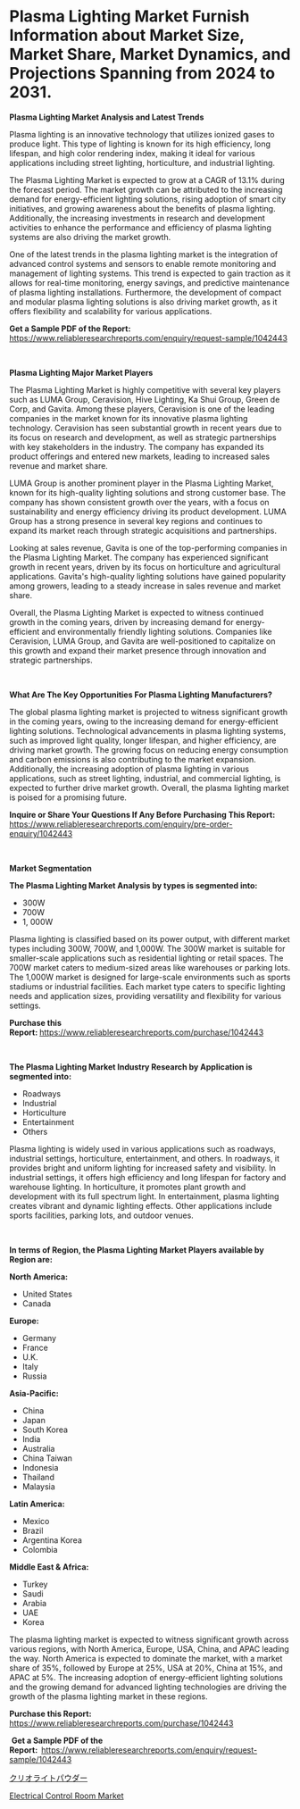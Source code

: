 <p><h1>Plasma Lighting Market Furnish Information about Market Size, Market Share, Market Dynamics, and Projections Spanning from 2024 to 2031.</h1></p><p><strong>Plasma Lighting Market Analysis and Latest Trends</strong></p>
<p><p>Plasma lighting is an innovative technology that utilizes ionized gases to produce light. This type of lighting is known for its high efficiency, long lifespan, and high color rendering index, making it ideal for various applications including street lighting, horticulture, and industrial lighting.</p><p>The Plasma Lighting Market is expected to grow at a CAGR of 13.1% during the forecast period. The market growth can be attributed to the increasing demand for energy-efficient lighting solutions, rising adoption of smart city initiatives, and growing awareness about the benefits of plasma lighting. Additionally, the increasing investments in research and development activities to enhance the performance and efficiency of plasma lighting systems are also driving the market growth.</p><p>One of the latest trends in the plasma lighting market is the integration of advanced control systems and sensors to enable remote monitoring and management of lighting systems. This trend is expected to gain traction as it allows for real-time monitoring, energy savings, and predictive maintenance of plasma lighting installations. Furthermore, the development of compact and modular plasma lighting solutions is also driving market growth, as it offers flexibility and scalability for various applications.</p></p>
<p><strong>Get a Sample PDF of the Report:&nbsp;</strong> <a href="https://www.reliableresearchreports.com/enquiry/request-sample/1042443">https://www.reliableresearchreports.com/enquiry/request-sample/1042443</a></p>
<p>&nbsp;</p>
<p><strong>Plasma Lighting Major Market Players</strong></p>
<p><p>The Plasma Lighting Market is highly competitive with several key players such as LUMA Group, Ceravision, Hive Lighting, Ka Shui Group, Green de Corp, and Gavita. Among these players, Ceravision is one of the leading companies in the market known for its innovative plasma lighting technology. Ceravision has seen substantial growth in recent years due to its focus on research and development, as well as strategic partnerships with key stakeholders in the industry. The company has expanded its product offerings and entered new markets, leading to increased sales revenue and market share.</p><p>LUMA Group is another prominent player in the Plasma Lighting Market, known for its high-quality lighting solutions and strong customer base. The company has shown consistent growth over the years, with a focus on sustainability and energy efficiency driving its product development. LUMA Group has a strong presence in several key regions and continues to expand its market reach through strategic acquisitions and partnerships.</p><p>Looking at sales revenue, Gavita is one of the top-performing companies in the Plasma Lighting Market. The company has experienced significant growth in recent years, driven by its focus on horticulture and agricultural applications. Gavita's high-quality lighting solutions have gained popularity among growers, leading to a steady increase in sales revenue and market share.</p><p>Overall, the Plasma Lighting Market is expected to witness continued growth in the coming years, driven by increasing demand for energy-efficient and environmentally friendly lighting solutions. Companies like Ceravision, LUMA Group, and Gavita are well-positioned to capitalize on this growth and expand their market presence through innovation and strategic partnerships.</p></p>
<p>&nbsp;</p>
<p><strong>What Are The Key Opportunities For Plasma Lighting Manufacturers?</strong></p>
<p><p>The global plasma lighting market is projected to witness significant growth in the coming years, owing to the increasing demand for energy-efficient lighting solutions. Technological advancements in plasma lighting systems, such as improved light quality, longer lifespan, and higher efficiency, are driving market growth. The growing focus on reducing energy consumption and carbon emissions is also contributing to the market expansion. Additionally, the increasing adoption of plasma lighting in various applications, such as street lighting, industrial, and commercial lighting, is expected to further drive market growth. Overall, the plasma lighting market is poised for a promising future.</p></p>
<p><strong>Inquire or Share Your Questions If Any Before Purchasing This Report:</strong> <a href="https://www.reliableresearchreports.com/enquiry/pre-order-enquiry/1042443">https://www.reliableresearchreports.com/enquiry/pre-order-enquiry/1042443</a></p>
<p>&nbsp;</p>
<p><strong>Market Segmentation</strong></p>
<p><strong>The Plasma Lighting Market Analysis by types is segmented into:</strong></p>
<p><ul><li>300W</li><li>700W</li><li>1, 000W</li></ul></p>
<p><p>Plasma lighting is classified based on its power output, with different market types including 300W, 700W, and 1,000W. The 300W market is suitable for smaller-scale applications such as residential lighting or retail spaces. The 700W market caters to medium-sized areas like warehouses or parking lots. The 1,000W market is designed for large-scale environments such as sports stadiums or industrial facilities. Each market type caters to specific lighting needs and application sizes, providing versatility and flexibility for various settings.</p></p>
<p><strong>Purchase this Report:&nbsp;</strong><a href="https://www.reliableresearchreports.com/purchase/1042443">https://www.reliableresearchreports.com/purchase/1042443</a></p>
<p>&nbsp;</p>
<p><strong>The Plasma Lighting Market Industry Research by Application is segmented into:</strong></p>
<p><ul><li>Roadways</li><li>Industrial</li><li>Horticulture</li><li>Entertainment</li><li>Others</li></ul></p>
<p><p>Plasma lighting is widely used in various applications such as roadways, industrial settings, horticulture, entertainment, and others. In roadways, it provides bright and uniform lighting for increased safety and visibility. In industrial settings, it offers high efficiency and long lifespan for factory and warehouse lighting. In horticulture, it promotes plant growth and development with its full spectrum light. In entertainment, plasma lighting creates vibrant and dynamic lighting effects. Other applications include sports facilities, parking lots, and outdoor venues.</p></p>
<p>&nbsp;</p>
<p><strong>In terms of Region, the Plasma Lighting Market Players available by Region are:</strong></p>
<p>
    <p> <strong> North America: </strong>
        <ul>
            <li>United States</li>
            <li>Canada</li>
        </ul>
        </p> 
    <p> <strong> Europe: </strong>
        <ul>
            <li>Germany</li>
            <li>France</li>
            <li>U.K.</li>
            <li>Italy</li>
            <li>Russia</li>
        </ul>
        </p> 
    <p> <strong> Asia-Pacific: </strong>
        <ul>
            <li>China</li>
            <li>Japan</li>
            <li>South Korea</li>
            <li>India</li>
            <li>Australia</li>
            <li>China Taiwan</li>
            <li>Indonesia</li>
            <li>Thailand</li>
            <li>Malaysia</li>
        </ul>
        </p> 
    <p> <strong> Latin America: </strong>
        <ul>
            <li>Mexico</li>
            <li>Brazil</li>
            <li>Argentina Korea</li>
            <li>Colombia</li>
        </ul>
        </p> 
    <p> <strong> Middle East & Africa: </strong>
        <ul>
            <li>Turkey</li>
            <li>Saudi</li>
            <li>Arabia</li>
            <li>UAE</li>
            <li>Korea</li>
        </ul>
    </p>
    </p>
<p><p>The plasma lighting market is expected to witness significant growth across various regions, with North America, Europe, USA, China, and APAC leading the way. North America is expected to dominate the market, with a market share of 35%, followed by Europe at 25%, USA at 20%, China at 15%, and APAC at 5%. The increasing adoption of energy-efficient lighting solutions and the growing demand for advanced lighting technologies are driving the growth of the plasma lighting market in these regions.</p></p>
<p><strong>Purchase this Report: </strong><a href="https://www.reliableresearchreports.com/purchase/1042443">https://www.reliableresearchreports.com/purchase/1042443</a></p>
<p>&nbsp;<strong>Get a Sample PDF of the Report:&nbsp;&nbsp;</strong><a href="https://www.reliableresearchreports.com/enquiry/request-sample/1042443">https://www.reliableresearchreports.com/enquiry/request-sample/1042443</a></p>
<p><strong></strong></p>
<p><p><a href="https://github.com/oafhukehf4709715/Market-Research-Report-List-1/blob/main/679140216373.md">クリオライトパウダー</a></p><p><a href="https://github.com/WillieWoodard/Market-Research-Report-List-4/blob/main/electrical-control-room-market.md">Electrical Control Room Market</a></p></p>